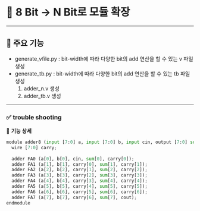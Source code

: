 # 📌 8 Bit -> N Bit로 모듈 확장
---

## 🚀 주요 기능
  - generate_vfile.py : bit-width에 따라 다양한 bit의 add 연산을 할 수 있는 v 파일 생성
  - generate_tb.py : bit-width에 따라 다양한 bit의 add 연산을 할 수 있는 tb 파일 생성
    1. adder_n.v 생성
    2. adder_tb.v 생성
---

### ✅ trouble shooting
📌 **기능 상세**
  ```python
module adder8 (input [7:0] a, input [7:0] b, input cin, output [7:0] sum, output cout);
    wire [7:0] carry;
    
    adder FA0 (a[0], b[0], cin, sum[0], carry[0]);
    adder FA1 (a[1], b[1], carry[0], sum[1], carry[1]);
    adder FA2 (a[2], b[2], carry[1], sum[2], carry[2]);
    adder FA3 (a[3], b[3], carry[2], sum[3], carry[3]);
    adder FA4 (a[4], b[4], carry[3], sum[4], carry[4]);
    adder FA5 (a[5], b[5], carry[4], sum[5], carry[5]);
    adder FA6 (a[6], b[6], carry[5], sum[6], carry[6]);
    adder FA7 (a[7], b[7], carry[6], sum[7], cout);
endmodule
```
